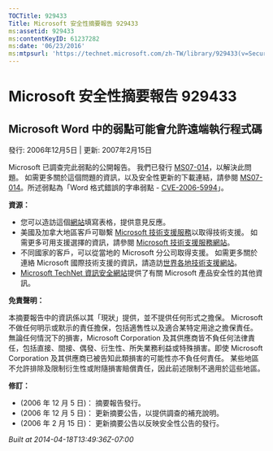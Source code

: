 ```yaml
---
TOCTitle: 929433
Title: Microsoft 安全性摘要報告 929433
ms:assetid: 929433
ms:contentKeyID: 61237282
ms:date: '06/23/2016'
ms:mtpsurl: 'https://technet.microsoft.com/zh-TW/library/929433(v=Security.10)'
---
```



Microsoft 安全性摘要報告 929433
===============================

Microsoft Word 中的弱點可能會允許遠端執行程式碼
-----------------------------------------------

發行: 2006年12月5日 | 更新: 2007年2月15日

Microsoft 已調查完此弱點的公開報告。 我們已發行 [MS07-014](http://technet.microsoft.com/security/bulletin/ms07-014)，以解決此問題。 如需更多關於這個問題的資訊，以及安全性更新的下載連結，請參閱 [MS07-014](http://technet.microsoft.com/security/bulletin/ms07-014)。所述弱點為「Word 格式錯誤的字串弱點 - [CVE-2006-5994](http://www.cve.mitre.org/cgi-bin/cvename.cgi?name=cve-2006-5994)」。

**資源：** 

-   您可以造訪這個[網站](https://support.microsoft.com/common/survey.aspx?scid=sw;en;1257&amp;showpage=1&amp;ws=technet&amp;sd=tech)填寫表格，提供意見反應。
-   美國及加拿大地區客戶可聯繫 [Microsoft 技術支援服務](http://go.microsoft.com/fwlink/?linkid=21131)以取得技術支援。 如需更多可用支援選擇的資訊，請參閱 [Microsoft 技術支援服務網站](http://support.microsoft.com/)。
-   不同國家的客戶，可以從當地的 Microsoft 分公司取得支援。 如需更多關於連絡 Microsoft 國際技術支援的資訊，請造訪[世界各地技術支援網站](http://go.microsoft.com/fwlink/?linkid=21155)。
-   [Microsoft TechNet 資訊安全網站](http://www.microsoft.com/taiwan/technet/security/default.mspx)提供了有關 Microsoft 產品安全性的其他資訊。

**免責聲明：** 

本摘要報告中的資訊係以其「現狀」提供，並不提供任何形式之擔保。 Microsoft 不做任何明示或默示的責任擔保，包括適售性以及適合某特定用途之擔保責任。 無論任何情況下的損害，Microsoft Corporation 及其供應商皆不負任何法律責任，包括直接、間接、偶發、衍生性、所失業務利益或特殊損害。即使 Microsoft Corporation 及其供應商已被告知此類損害的可能性亦不負任何責任。 某些地區不允許排除及限制衍生性或附隨損害賠償責任，因此前述限制不適用於這些地區。

**修訂：** 

-   (2006 年 12 月 5 日)： 摘要報告發行。
-   (2006 年 12 月 5 日)： 更新摘要公告，以提供調查的補充說明。
-   (2006 年 2 月 15 日)： 更新摘要公告以反映安全性公告的發行。

*Built at 2014-04-18T13:49:36Z-07:00*
